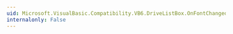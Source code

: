 ```yaml
---
uid: Microsoft.VisualBasic.Compatibility.VB6.DriveListBox.OnFontChanged(System.EventArgs)
internalonly: False
---
```

